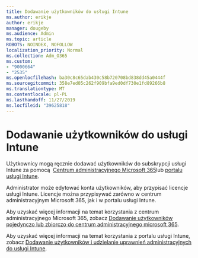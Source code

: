```yaml
---
title: Dodawanie użytkowników do usługi Intune
ms.author: erikje
author: erikje
manager: dougeby
ms.audience: Admin
ms.topic: article
ROBOTS: NOINDEX, NOFOLLOW
localization_priority: Normal
ms.collection: Adm_O365
ms.custom:
- "9000664"
- "2535"
ms.openlocfilehash: ba30c8c65dab430c58b720708bd838dd45a0444f
ms.sourcegitcommit: 358e7ed05c262f909bfa9ed0df730e1fd89266b8
ms.translationtype: MT
ms.contentlocale: pl-PL
ms.lasthandoff: 11/27/2019
ms.locfileid: "39625818"
---
```

# <a name="add-users-to-intune"></a>Dodawanie użytkowników do usługi Intune

Użytkownicy mogą ręcznie dodawać użytkowników do subskrypcji usługi Intune za pomocą  [Centrum administracyjnego Microsoft 365](https://admin.microsoft.com/)lub [portalu usługi Intune](https://portal.azure.com/#blade/Microsoft_Intune_DeviceSettings/ExtensionLandingBlade/overview).

Administrator może edytować konta użytkowników, aby przypisać licencje usługi Intune. Licencje można przypisywać zarówno w centrum administracyjnym Microsoft 365, jak i w portalu usługi Intune.

Aby uzyskać więcej informacji na temat korzystania z centrum administracyjnego Microsoft 365, zobacz [Dodawanie użytkowników pojedynczo lub zbiorczo do centrum administracyjnego microsoft 365](https://support.office.com/article/Add-users-individually-or-in-bulk-to-Office-365-Admin-Help-1970f7d6-03b5-442f-b385-5880b9c256ec).

Aby uzyskać więcej informacji na temat korzystania z portalu usługi Intune, zobacz [Dodawanie użytkowników i udzielanie uprawnień administracyjnych do usługi Intune](https://docs.microsoft.com/intune/fundamentals/users-add).
